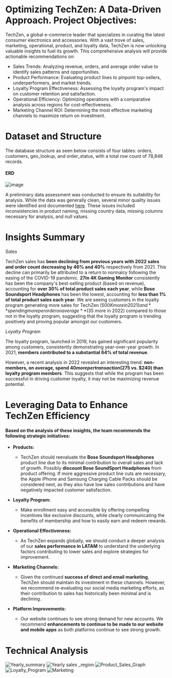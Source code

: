# Optimizing TechZen: A Data-Driven Approach. Project Objectives:

TechZen, a global e-commerce leader that specializes in curating the latest consumer electronics and accessories. With a vast trove of sales, marketing, operational, product, and loyalty data, TechZen is now unlocking valuable insights to fuel its growth.
This comprehensive analysis will provide actionable recommendations on:

*	Sales Trends: Analyzing revenue, orders, and average order value to identify sales patterns and opportunities.
*	Product Performance: Evaluating product lines to pinpoint top-sellers, underperformers, and market trends.
*	Loyalty Program Effectiveness: Assessing the loyalty program's impact on customer retention and satisfaction.
*	Operational Efficiency: Optimizing operations with a comparative analysis across regions for cost-effectiveness.
*	Marketing Channel ROI: Determining the most effective marketing channels to maximize return on investment.


# Dataset and Structure

The database structure as seen below consists of four tables: orders, customers, geo_lookup, and order_status, with a total row count of 78,846 records.


#### ERD
![image](https://github.com/user-attachments/assets/3dde7d69-4761-4991-bf25-e4bb826579d5)

A preliminary data assessment was conducted to ensure its suitability for analysis. While the data was generally clean, several minor quality issues were identified and documented [here](https://github.com/brownv7/TechZen-ecommerence-Analysis/blob/main/Data%20Cleaning%20Doc.pdf). These issues included inconsistencies in product naming, missing country data, missing columns necessary for analysis, and null values.

# Insights Summary
*Sales*

TechZen sales has **been declining from previous years with 2022 sales and order count decreasing by 46% and 40%** respectively from 2021. This decline can primarily be attributed to a return to normalcy following the easing of the COVID-19 pandemic.  **27in 4K Gaming Monitor** consistently has been the company's best-selling product (based on revenue), accounting for **over 30% of total product sales each year**, while **Bose Soundsport Headphones** has been the lowest, accounting for **less than 1% of total product sales each year**. We are seeing customers in the loyalty program generating more sales for TechZen ($500K more in 2021) and **spending more per order on average** ($35 more in 2022) compared to those not in the loyalty program, suggesting that the loyalty program is trending positively and proving popular amongst our customers.

*Loyalty Program*

The loyalty program, launched in 2019, has gained significant popularity among customers, consistently demonstrating year-over-year growth. In 2021, **members contributed to a substantial 64% of total revenue**.

However, a recent analysis in 2022 revealed an interesting trend: **non-members, on average, spend $40 more per transaction ($275 vs. $240) than loyalty program members**. This suggests that while the program has been successful in driving customer loyalty, it may not be maximizing revenue potential.

# Leveraging Data to Enhance TechZen Efficiency 

#### Based on the analysis of these insights, the team recommends the following strategic initiatives:

* **Products:**
    * TechZen should reevaluate the **Bose Soundsport Headphones** product line due to its minimal contribution to overall sales and lack of growth. Possibly **discount Bose SoundSport Headphones** from product offering. If more aggressive product line cuts are necessary, the Apple iPhone and Samsung Charging Cable Packs should be considered next, as they also have low sales contributions and have negatively impacted customer satisfaction.
    
* **Loyalty Program:**
    * Make enrollment easy and accessible by offering compelling incentives like exclusive discounts, while clearly communicating the benefits of membership and how to easily earn and redeem rewards.

* **Operational Effectiveness:**
    * As TechZen expands globally, we should conduct a deeper analysis of our **sales performance in LATAM** to understand the underlying factors contributing to lower sales and explore strategies for improvement.

* **Marketing Channels:**
    * Given the continued **success of direct and email marketing**, TechZen should maintain its investment in these channels. However, we recommend re-evaluating our social media marketing efforts, as their contribution to sales has historically been minimal and is declining.
    
* **Platform Improvements:**
    * Our website continues to see strong demand for new accounts. We recommend **enhancements to continue to be made to our website and mobile apps** as both platforms continue to see strong growth.
 
# Technical Analysis
![Yearly_summary](https://github.com/user-attachments/assets/6aa14f4c-a948-4a6a-8fc5-8cfe50b37eec)
![Yearly sales _region](https://github.com/user-attachments/assets/50b12857-03a5-43dd-8ba3-3603c87dd1d5)
![Product_Sales_Graph](https://github.com/user-attachments/assets/03d84c4b-1130-4400-a4c1-a9711ae20c6f)
![Loyalty_Program](https://github.com/user-attachments/assets/cb3f76fc-0b79-456c-9636-a9d6d4c173ed)
![Marketing](https://github.com/user-attachments/assets/1ecc9d43-cfdd-4908-a709-1be48f209d60)








